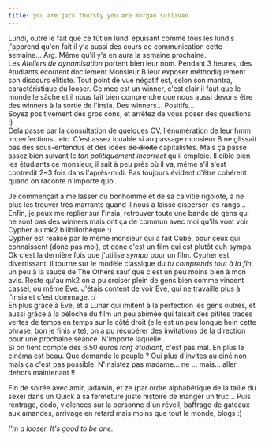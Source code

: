 ```yaml
---
title: you are jack thursby you are morgan sullivan
---
```


Lundi, outre le fait que ce fût un lundi épuisant comme tous les lundis
j'apprend qu'en fait il y'a aussi des cours de communication cette semaine...
Arg. Même qu'il y'a en aura la semaine prochaine.  
Les _Ateliers de dynamisation_ portent bien leur nom. Pendant 3 heures, des
étudiants écoutent docilement Monsieur B leur exposer méthodiquement son
discours élitiste. Tout point de vue négatif est, selon son mantra,
caractéristique du looser. Ce mec est un winner, c'est clair il faut que le
monde le sâche et il nous fait bien comprendre que nous aussi devons être des
winners à la sortie de l'insia. Des winners... Positifs...  
Soyez positivement des gros cons, et arrêtez de vous poser des questions :)  
Cela passe par la consultation de quelques CV, l'énumération de leur hmm
imperfections...etc. C'est assez louable si au passage monsieur B ne glissait
pas des sous-entendus et des idées <s>de droite</s> capitalistes. Mais ça
passe assez bien suivant le _ton politiquement incorrect_ qu'il emploie. Il
cible bien les étudiants ce monsieur, il sait à peu près où il va, même s'il
s'est contredit 2~3 fois dans l'après-midi. Pas toujours évident d'être
cohérent quand on raconte n'importe quoi.

Je commençait à me lasser du bonhomme et de sa calvitie rigolote, à ne plus
les trouver très marrants quand il nous a laissé disperser les rangs... Enfin,
je peux me replier sur l'insia, retrouver toute une bande de gens qui ne sont
pas des winners mais ont ça de commun avec moi qu'ils vont voir Cypher au mk2
bilibiliothèque :)  
Cypher est réalisé par le même monsieur qui a fait Cube, pour ceux qui
connaissent (donc pas moi), et donc c'est un film qui est plutôt euh sympa. Ok
c'est la dernière fois que j'utilise _sympa_ pour un film. Cypher est
divertissant, il tourne sur le modèle classique du _tu comprends tout à la
fin_ un peu à la sauce de The Others sauf que c'est un peu moins bien à mon
avis. Reste qu'au mk2 on a pu croiser plein de gens bien comme vincent cassel,
ou même Eve. J'étais content de voir Eve, qui ne travaille plus à l'insia et
c'est dommage. :/  
En plus grâce à Eve, et à Lunar qui imitent à la perfection les gens outrés,
et aussi grâce à la péloche du film un peu abimée qui faisait des pitites
traces vertes de temps en temps sur le côté droit (elle est un peu longue hein
cette phrase, bon je finis vite), on a pu récupérer des invitations de la
direction pour une prochaine séance. N'importe laquelle...  
Si on tient compte des 6.50 euros _tarif étudiant_, c'est pas mal. En plus le
cinéma est beau. Que demande le peuple ? Oui plus d'invites au ciné non mais
ça c'est pas possible. N'insistez pas madame... ne ... mais... aller dehors
maintenant !!

Fin de soirée avec amir, jadawin, et ze (par ordre alphabétique de la taille
du sexe) dans un Quick à sa fermeture juste histoire de manger un truc... Puis
rentrage, dodo, violences sur la personne d'un réveil, baffrage de gateaux aux
amandes, arrivage en retard mais moins que tout le monde, blogs :)

_I'm a looser. It's good to be one._


